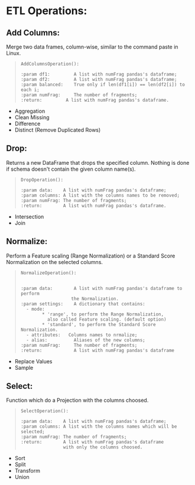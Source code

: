 # ETL Operations:


## Add Columns:

Merge two data frames, column-wise, similar to the command paste in Linux.

>     AddColumnsOperation():
>     
>     :param df1:         A list with numFrag pandas's dataframe;
>     :param df2:         A list with numFrag pandas's dataframe;
>     :param balanced:    True only if len(df1[i]) == len(df2[i]) to each i;
>     :param numFrag:     The number of fragments;
>     :return: 		   A list with numFrag pandas's dataframe.

- Aggregation
- Clean Missing
- Difference
- Distinct (Remove Duplicated Rows)

## Drop:

Returns a new DataFrame that drops the specified column. Nothing is done if schema doesn't contain the given column name(s).

>     DropOperation():
>        
>     :param data:    A list with numFrag pandas's dataframe;
>     :param columns: A list with the columns names to be removed;
>     :param numFrag: The number of fragments;
>     :return:        A list with numFrag pandas's dataframe.

- Intersection
- Join

## Normalize:

Perform a Feature scaling (Range Normalization) or a Standard Score Normalization on the selected columns.

>     NormalizeOperation():
>     
>
>     :param data:        A list with numFrag pandas's dataframe to perform
>						 the Normalization.
>     :param settings:    A dictionary that contains:
>       - mode:
>             * 'range', to perform the Range Normalization,
>				also called Feature scaling. (default option)
>             * 'standard', to perform the Standard Score Normalization.
>       - attributes: 	Columns names to nrmalize;
>       - alias:          Aliases of the new columns;
>     :param numFrag:     The number of fragments;
>     :return:            A list with numFrag pandas's dataframe


- Replace Values
- Sample

## Select:

Function which do a Projection with the columns choosed.

>     SelectOperation():
>         
>     :param data:    A list with numFrag pandas's dataframe;
>     :param columns: A list with the columns names which will be selected;
>     :param numFrag: The number of fragments;
>     :return:        A list with numFrag pandas's dataframe
>                     with only the columns choosed.

- Sort
- Split
- Transform
- Union
